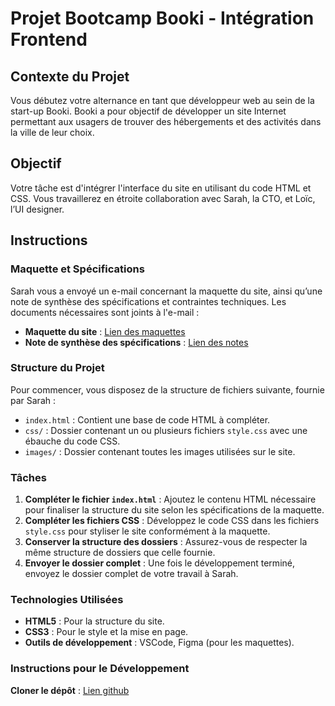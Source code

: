 # Projet Bootcamp Booki - Intégration Frontend

## Contexte du Projet

Vous débutez votre alternance en tant que développeur web au sein de la start-up Booki. Booki a pour objectif de développer un site Internet permettant aux usagers de trouver des hébergements et des activités dans la ville de leur choix.

## Objectif

Votre tâche est d'intégrer l'interface du site en utilisant du code HTML et CSS. Vous travaillerez en étroite collaboration avec Sarah, la CTO, et Loïc, l’UI designer.

## Instructions

### Maquette et Spécifications

Sarah vous a envoyé un e-mail concernant la maquette du site, ainsi qu’une note de synthèse des spécifications et contraintes techniques. Les documents nécessaires sont joints à l'e-mail :

- **Maquette du site** : <a href="https://drive.google.com/drive/folders/1W0icDLAJKSNLyNFkpaBjTYx19sDb6z7X?usp=drive_link">Lien des maquettes</a>
- **Note de synthèse des spécifications** : <a href="https://drive.google.com/file/d/1d0lM8FeTYcvAbf9P1vCvGrAT1SRgnuAn/view?usp=drive_link">Lien des notes</a>
  
### Structure du Projet

Pour commencer, vous disposez de la structure de fichiers suivante, fournie par Sarah :

- `index.html` : Contient une base de code HTML à compléter.
- `css/` : Dossier contenant un ou plusieurs fichiers `style.css` avec une ébauche du code CSS.
- `images/` : Dossier contenant toutes les images utilisées sur le site.

### Tâches

1. **Compléter le fichier `index.html`** : Ajoutez le contenu HTML nécessaire pour finaliser la structure du site selon les spécifications de la maquette.
2. **Compléter les fichiers CSS** : Développez le code CSS dans les fichiers `style.css` pour styliser le site conformément à la maquette.
3. **Conserver la structure des dossiers** : Assurez-vous de respecter la même structure de dossiers que celle fournie.
4. **Envoyer le dossier complet** : Une fois le développement terminé, envoyez le dossier complet de votre travail à Sarah.

### Technologies Utilisées

- **HTML5** : Pour la structure du site.
- **CSS3** : Pour le style et la mise en page.
- **Outils de développement** : VSCode, Figma (pour les maquettes).

### Instructions pour le Développement

 **Cloner le dépôt** :
<a href="https://drive.google.com/file/d/1oiJEf9W8wmWkVpNiGNOZp-28S-Nqgq0U/view?usp=drive_link">Lien github</a>
